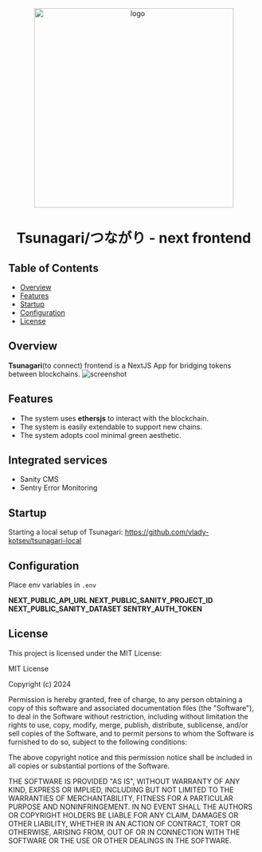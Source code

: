 <div align="center">
  <img width="400" src="https://github.com/user-attachments/assets/d7d626fe-b199-4db2-a063-9b6147f62fd4" alt="logo" />
  <h1>Tsunagari/つながり - next frontend</h1>
  
</div>

## Table of Contents

- [Overview](#overview)
- [Features](#features)
- [Startup](#startup)
- [Configuration](#configuration)
- [License](#license)

## Overview

**Tsunagari**(to connect) frontend is a NextJS App for bridging tokens between blockchains.
<img src="https://github.com/user-attachments/assets/27907a54-5bc5-4679-8107-11c2a20dc98a" alt="screenshot" />

## Features

- The system uses **ethersjs** to interact with the blockchain.
- The system is easily extendable to support new chains.
- The system adopts cool minimal green aesthetic.
## Integrated services
- Sanity CMS
- Sentry Error Monitoring
## Startup

Starting a local setup of Tsunagari: https://github.com/vlady-kotsev/tsunagari-local

## Configuration

Place env variables in `.env`

**NEXT_PUBLIC_API_URL**
**NEXT_PUBLIC_SANITY_PROJECT_ID**
**NEXT_PUBLIC_SANITY_DATASET**
**SENTRY_AUTH_TOKEN**

## License

This project is licensed under the MIT License:

MIT License

Copyright (c) 2024

Permission is hereby granted, free of charge, to any person obtaining a copy
of this software and associated documentation files (the "Software"), to deal
in the Software without restriction, including without limitation the rights
to use, copy, modify, merge, publish, distribute, sublicense, and/or sell
copies of the Software, and to permit persons to whom the Software is
furnished to do so, subject to the following conditions:

The above copyright notice and this permission notice shall be included in all
copies or substantial portions of the Software.

THE SOFTWARE IS PROVIDED "AS IS", WITHOUT WARRANTY OF ANY KIND, EXPRESS OR
IMPLIED, INCLUDING BUT NOT LIMITED TO THE WARRANTIES OF MERCHANTABILITY,
FITNESS FOR A PARTICULAR PURPOSE AND NONINFRINGEMENT. IN NO EVENT SHALL THE
AUTHORS OR COPYRIGHT HOLDERS BE LIABLE FOR ANY CLAIM, DAMAGES OR OTHER
LIABILITY, WHETHER IN AN ACTION OF CONTRACT, TORT OR OTHERWISE, ARISING FROM,
OUT OF OR IN CONNECTION WITH THE SOFTWARE OR THE USE OR OTHER DEALINGS IN THE
SOFTWARE.

